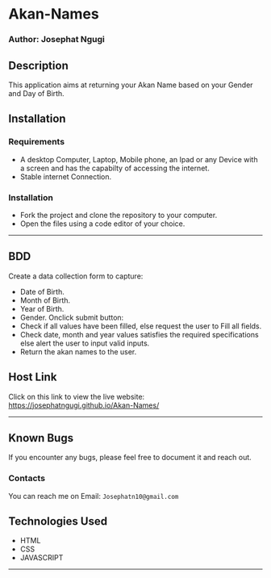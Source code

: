 # Akan-Names
### Author: Josephat Ngugi
## Description
This application aims at returning your Akan Name based on your Gender and Day of Birth.
## Installation
### Requirements
* A desktop Computer, Laptop, Mobile phone, an Ipad or any Device with a screen and has the capabilty of accessing the internet.
* Stable internet Connection.
### Installation
* Fork the project and clone the repository to your computer.
* Open the files using a code editor of your choice.
-----
## BDD
Create a data collection form to capture:
* Date of Birth.
* Month of Birth.
* Year of Birth.
* Gender.
Onclick submit button:
* Check if all values have been filled, else request the user to Fill all fields.
* Check date, month and year values satisfies the required specifications else alert the user to input valid inputs.
* Return the akan names to the user.
## Host Link
Click on this link to view the live website: https://josephatngugi.github.io/Akan-Names/

-----
## Known Bugs
If you encounter any bugs, please feel free to document it and reach out.
### Contacts
You can reach me on
Email: `Josephatn10@gmail.com`
## Technologies Used
- HTML
- CSS
- JAVASCRIPT

----